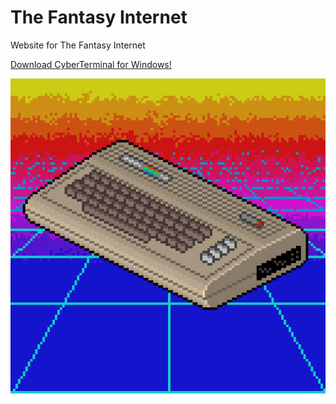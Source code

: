 The Fantasy Internet
====================
Website for The Fantasy Internet

[Download CyberTerminal for Windows!](https://github.com/FantasyInternet/cyberterminal/releases)

![retrowave64](./images/retrowave64.gif)
